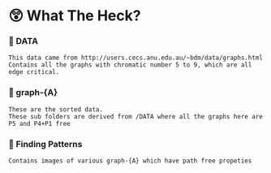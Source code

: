# 😲 What The Heck?

### 📁 DATA

    This data came from http://users.cecs.anu.edu.au/~bdm/data/graphs.html
    Contains all the graphs with chromatic number 5 to 9, which are all edge critical. 

### 📁 graph-{A}

    These are the sorted data.
    These sub folders are derived from /DATA where all the graphs here are P5 and P4+P1 free   

### 📁 Finding Patterns

    Contains images of various graph-{A} which have path free propeties